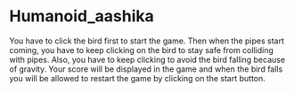 # Humanoid_aashika
You have to click the bird first to start the game. Then when the pipes start coming, you have to keep clicking on the bird to stay safe from colliding with pipes. Also, you have to keep clicking to avoid the bird falling because of gravity. Your score will be displayed in the game and when the bird falls you will be allowed to restart the game by clicking on the start button.
